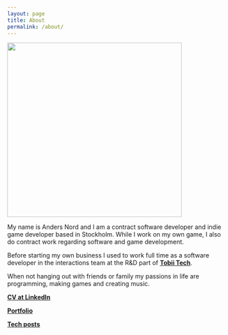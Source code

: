 ```yaml
---
layout: page
title: About
permalink: /about/
---
```


<img src="{{ site.baseurl }}/assets/about/profile.png" height="400px">

My name is Anders Nord and I am a contract software developer and indie game developer based in Stockholm.
While I work on my own game, I also do contract work regarding software and game development.

Before starting my own business I used to work full time as a software developer in the interactions team at the R&D part of **[Tobii Tech][TobiiTech]**.

When not hanging out with friends or family my passions in life are programming, making games and creating music.

**[CV at LinkedIn][LinkedIn]**

**[Portfolio][Portfolio]**

**[Tech posts][Blog]**

[TobiiTech]: http://www.tobii.com/tech/
[LinkedIn]: https://se.linkedin.com/in/andersnord
[Portfolio]: {{site.baseurl}}/portfolio/
[Blog]: {{site.baseurl}}/